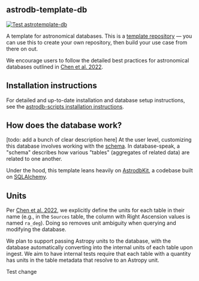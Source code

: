 astrodb-template-db
---------------------------

[![Test astrotemplate-db](https://github.com/astrodbtoolkit/astrotemplate-db/actions/workflows/run_tests.yml/badge.svg)](https://github.com/astrodbtoolkit/astrotemplate-db/actions/workflows/run_tests.yml)


A template for astronomical databases. This is a [template repository](https://docs.github.com/en/repositories/creating-and-managing-repositories/creating-a-template-repository) — you can use this to create your own repository, then build your use case from there on out.

We encourage users to follow the detailed best practices for astronomical databases outlined in [Chen et al. 2022](https://iopscience.iop.org/article/10.3847/1538-4365/ac6268).


Installation instructions
---------------------------
For detailed and up-to-date installation and database setup instructions, see the [astrodb-scripts installation instructions](https://astrodb-scripts.readthedocs.io/en/latest/pages/installation.html).


How does the database work?
---------------------------
[todo: add a bunch of clear description here]
At the user level, customizing this database involves working with the [schema](https://github.com/astrodbtoolkit/astrotemplate-db/blob/master/src/astrotemplate/schema.py). In database-speak, a "schema" describes how various "tables" (aggregates of related data) are related to one another.

Under the hood, this template leans heavily on [AstrodbKit](https://github.com/astrodbtoolkit/AstrodbKit), a codebase built on [SQLAlchemy](https://www.sqlalchemy.org/).

Units
---------------------------
Per [Chen et al. 2022](https://iopscience.iop.org/article/10.3847/1538-4365/ac6268), we explicitly define the units
for each table in their name (e.g., in the `Sources` table, the column with Right Ascension values
is named `ra_deg`). Doing so removes unit ambiguity when querying and modifying the database.

We plan to support passing Astropy units to the database, with the database  automatically converting into the
internal units of each table upon ingest. We aim to have internal tests require that each table with a quantity
has units in the table metadata that resolve to an Astropy unit.

Test change
